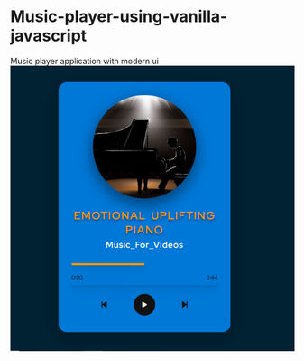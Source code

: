 # Music-player-using-vanilla-javascript
Music player application with modern ui
![](https://github.com/AvikNayak22/Music-player-using-vanilla-javascript/blob/main/Screenshot%20(177).png)
